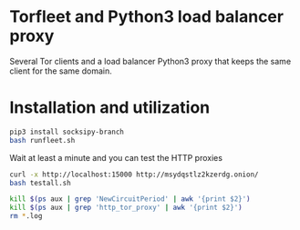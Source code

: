 # Torfleet and Python3 load balancer proxy

Several Tor clients and a load balancer Python3 proxy that keeps the same client for the same domain.

# Installation and utilization

```sh
pip3 install socksipy-branch
bash runfleet.sh
```

Wait at least a minute and you can test the HTTP proxies

```sh
curl -x http://localhost:15000 http://msydqstlz2kzerdg.onion/
bash testall.sh
```

```sh
kill $(ps aux | grep 'NewCircuitPeriod' | awk '{print $2}')
kill $(ps aux | grep 'http_tor_proxy' | awk '{print $2}')
rm *.log
```
